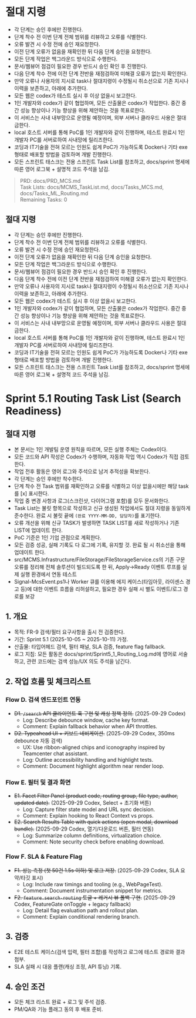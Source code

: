 # 절대 지령
- 각 단계는 승인 후에만 진행한다.
- 단계 착수 전 이번 단계 전체 범위를 리뷰하고 오류를 식별한다.
- 오류 발견 시 수정 전에 승인 재요청한다.
- 이전 단계 오류가 없음을 재확인한 뒤 다음 단계 승인을 요청한다.
- 모든 단계 작업은 백그라운드 방식으로 수행한다.
- 문서/웹뷰어 점검이 필요한 경우 반드시 승인 확인 후 진행한다.
- 다음 단계 착수 전에 이전 단계 전반을 재점검하여 미해결 오류가 없는지 확인한다.
- 만약 오류나 사용자의 지시로 task나 절대지령이 수정될시 취소선으로 기존 지시나 이력을 보존하고, 아래에 추가한다.
- 모든 웹은 codex가 테스트 실시 후 이상 없을시 보고한다.
- 1인 개발자와 codex가 같이 협업하며, 모든 산출물은 codex가 작업한다. 중간 중간 성능 향상이나 기능 향상을 위해 제안하는 것을 목표로한다.
- 이 서비스는 사내 내부망으로 운영될 예정이며, 외부 서버나 클라우드 사용은 절대 금한다.
- local 호스트 서버를 통해 PoC를 1인 개발자와 같이 진행하며, 테스트 완료시 1인 개발자 PC를 서버로하여 사내망에 릴리즈한다.
- 코딩과 IT기술을 전혀 모르는 인원도 쉽게 PoC가 가능하도록 Docker나 기타 exe 형태로 배포할 방법을 검토하며 개발 진행한다.
- 모든 스프린트 태스크는 전용 스프린트 Task List를 참조하고, docs/sprint 명세에 따른 영어 로그북 + 설명적 코드 주석을 남김.

> PRD: docs/PRD_MCS.md  
> Task Lists: docs/MCMS_TaskList.md, docs/Tasks_MCS.md, docs/Tasks_ML_Routing.md  
> Remaining Tasks: 0

## 절대 지령
- 각 단계는 승인 후에만 진행한다.
- 단계 착수 전 이번 단계 전체 범위를 리뷰하고 오류를 식별한다.
- 오류 발견 시 수정 전에 승인 재요청한다.
- 이전 단계 오류가 없음을 재확인한 뒤 다음 단계 승인을 요청한다.
- 모든 단계 작업은 백그라운드 방식으로 수행한다.
- 문서/웹뷰어 점검이 필요한 경우 반드시 승인 확인 후 진행한다.
- 다음 단계 착수 전에 이전 단계 전반을 재점검하여 미해결 오류가 없는지 확인한다.
- 만약 오류나 사용자의 지시로 task나 절대지령이 수정될시 취소선으로 기존 지시나 이력을 보존하고, 아래에 추가한다.
- 모든 웹은 codex가 테스트 실시 후 이상 없을시 보고한다.
- 1인 개발자와 codex가 같이 협업하며, 모든 산출물은 codex가 작업한다. 중간 중간 성능 향상이나 기능 향상을 위해 제안하는 것을 목표로한다.
- 이 서비스는 사내 내부망으로 운영될 예정이며, 외부 서버나 클라우드 사용은 절대 금한다.
- local 호스트 서버를 통해 PoC를 1인 개발자와 같이 진행하며, 테스트 완료시 1인 개발자 PC를 서버로하여 사내망에 릴리즈한다.
- 코딩과 IT기술을 전혀 모르는 인원도 쉽게 PoC가 가능하도록 Docker나 기타 exe 형태로 배포할 방법을 검토하며 개발 진행한다.
- 모든 스프린트 태스크는 전용 스프린트 Task List를 참조하고, docs/sprint 명세에 따른 영어 로그북 + 설명적 코드 주석을 남김.
# Sprint 5.1 Routing Task List (Search Readiness)

## 절대 지령
- 본 문서는 1인 개발팀 운영 원칙을 따르며, 모든 실행 주체는 Codex이다.
- 모든 코드와 API 작성은 Codex가 수행하며, 자동화 작업 역시 Codex가 직접 검토한다.
- 작업 전후 활동은 영어 로그와 주석으로 남겨 추적성을 확보한다.
- 각 단계는 승인 후에만 착수한다.
- 단계 착수 전 Task 범위를 재확인하고 오류를 식별하고 이상 없을시에만 해당 task를 [x] 표시한다.
- 작업 중 변경 사항과 로그(스크린샷, 다이어그램 포함)를 모두 문서화한다.
- Task List는 불릿 항목으로 작성하고 신규 생성된 작업에서도 절대 지령을 동일하게 준수한다. 완료 시 불릿 끝에 `(완료 YYYY-MM-DD, 담당자)`를 표기한다.
- 오류 개선을 위해 신규 TASK가 발생하면 TASK LIST를 새로 작성하거나 기존 LIST에 업데이트 한다.
- PoC 기준은 1인 기업 관점으로 계획한다.
- 모든 검증 성공, 실패 기록도 다 로그에 기록, 유지할 것. 완료 될 시 취소선을 통해 업데이트 한다.
- src/MCMS.Infrastructure/FileStorage/FileStorageService.cs의 기존 구문 오류를 정리해 전체 솔루션이 빌드되도록 한 뒤, Apply→Ready 이벤트 루프를 실제 실행 환경에서 연동 테스트
- Signal-McsEvent.ps1나 Worker 큐를 이용해 에지 케이스(타임아웃, 라이센스 경고 등)에 대한 이벤트 흐름을 리허설하고, 필요한 경우 실패 시 별도 이벤트/로그 경로를 보강

## 1. 개요
- 목적: FR-9 검색/필터 요구사항을 출시 전 검증한다.
- 기간: Sprint 5.1 (2025-10-05 ~ 2025-10-11) 가정.
- 산출물: 타입어헤드 검색, 필터 패널, SLA 검증, feature flag fallback.
- 로그 지침: 모든 활동은 docs/sprint/Sprint5_1_Routing_Log.md에 영어로 서술하고, 관련 코드에는 검색 성능/UX 의도 주석을 남긴다.

## 2. 작업 흐름 및 체크리스트
### Flow D. 검색 엔드포인트 연동
- ~~D1. `/search` API 클라이언트 훅 구현 및 캐싱 정책 정의.~~ (2025-09-29 Codex)
  - Log: Describe debounce window, cache key format.
  - Comment: Explain fallback behavior when API throttles.
- ~~D2. Typeahead UI + 키보드 네비게이션.~~ (2025-09-29 Codex, 350ms debounce 자동 검색)
  - UX: Use ribbon-aligned chips and iconography inspired by Teamcenter chat assistant.
  - Log: Outline accessibility handling and highlight tests.
  - Comment: Document highlight algorithm near render loop.

### Flow E. 필터 및 결과 화면
- ~~E1. Facet Filter Panel (product code, routing group, file type, author, updated date).~~ (2025-09-29 Codex, Select + 초기화 버튼)
  - Log: Capture filter state model and URL sync decision.
  - Comment: Explain hooking to React Context vs props.
- ~~E2. Search Results Table with quick actions (open modal, download bundle).~~ (2025-09-29 Codex, 열기/다운로드 버튼, 필터 연동)
  - Log: Summarize column definitions, virtualization choice.
  - Comment: Note security check before enabling download.

### Flow F. SLA & Feature Flag
- ~~F1. 성능 측정 (첫 50건 1.5s 이하) 및 로그 저장.~~ (2025-09-29 Codex, SLA 요약/타깃 표시)
  - Log: Include raw timings and tooling (e.g., WebPageTest).
  - Comment: Document instrumentation snippet for metrics.
- ~~F2. `feature.search-routing` 토글 + 레거시 뷰 폴백 구현.~~ (2025-09-29 Codex, FeatureGate onToggle + legacy fallback)
  - Log: Detail flag evaluation path and rollout plan.
  - Comment: Explain conditional rendering branch.

## 3. 검증
- E2E 테스트 케이스(검색 입력, 필터 조합)를 작성하고 로그에 테스트 경로와 결과 첨부.
- SLA 실패 시 대응 플랜(캐싱 조정, API 튜닝) 기록.

## 4. 승인 조건
- 모든 체크 리스트 완료 + 로그 및 주석 검증.
- PM/QA와 기능 플래그 동의 후 배포 준비.






